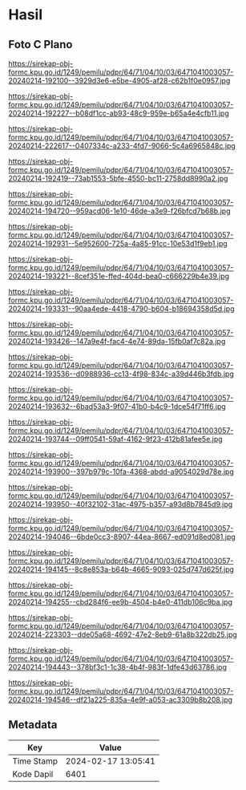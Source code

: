 # Hasil

## Foto C Plano

https://sirekap-obj-formc.kpu.go.id/1249/pemilu/pdpr/64/71/04/10/03/6471041003057-20240214-192100--3929d3e6-e5be-4905-af28-c62b1f0e0957.jpg

https://sirekap-obj-formc.kpu.go.id/1249/pemilu/pdpr/64/71/04/10/03/6471041003057-20240214-192227--b08df1cc-ab93-48c9-959e-b65a4e4cfb11.jpg

https://sirekap-obj-formc.kpu.go.id/1249/pemilu/pdpr/64/71/04/10/03/6471041003057-20240214-222617--0407334c-a233-4fd7-9066-5c4a6965848c.jpg

https://sirekap-obj-formc.kpu.go.id/1249/pemilu/pdpr/64/71/04/10/03/6471041003057-20240214-192419--73ab1553-5bfe-4550-bc11-2758dd8990a2.jpg

https://sirekap-obj-formc.kpu.go.id/1249/pemilu/pdpr/64/71/04/10/03/6471041003057-20240214-194720--959acd06-1e10-46de-a3e9-f26bfcd7b68b.jpg

https://sirekap-obj-formc.kpu.go.id/1249/pemilu/pdpr/64/71/04/10/03/6471041003057-20240214-192931--5e952600-725a-4a85-91cc-10e53d1f9eb1.jpg

https://sirekap-obj-formc.kpu.go.id/1249/pemilu/pdpr/64/71/04/10/03/6471041003057-20240214-193221--8cef351e-ffed-404d-bea0-c666229b4e39.jpg

https://sirekap-obj-formc.kpu.go.id/1249/pemilu/pdpr/64/71/04/10/03/6471041003057-20240214-193331--90aa4ede-4418-4790-b604-b18694358d5d.jpg

https://sirekap-obj-formc.kpu.go.id/1249/pemilu/pdpr/64/71/04/10/03/6471041003057-20240214-193426--147a9e4f-fac4-4e74-89da-15fb0af7c82a.jpg

https://sirekap-obj-formc.kpu.go.id/1249/pemilu/pdpr/64/71/04/10/03/6471041003057-20240214-193536--d0988936-cc13-4f98-834c-a39d446b3fdb.jpg

https://sirekap-obj-formc.kpu.go.id/1249/pemilu/pdpr/64/71/04/10/03/6471041003057-20240214-193632--6bad53a3-9f07-41b0-b4c9-1dce54f71ff6.jpg

https://sirekap-obj-formc.kpu.go.id/1249/pemilu/pdpr/64/71/04/10/03/6471041003057-20240214-193744--09ff0541-59af-4162-9f23-412b81afee5e.jpg

https://sirekap-obj-formc.kpu.go.id/1249/pemilu/pdpr/64/71/04/10/03/6471041003057-20240214-193900--397b979c-10fa-4368-abdd-a9054029d78e.jpg

https://sirekap-obj-formc.kpu.go.id/1249/pemilu/pdpr/64/71/04/10/03/6471041003057-20240214-193950--40f32102-31ac-4975-b357-a93d8b7845d9.jpg

https://sirekap-obj-formc.kpu.go.id/1249/pemilu/pdpr/64/71/04/10/03/6471041003057-20240214-194046--6bde0cc3-8907-44ea-8667-ed091d8ed081.jpg

https://sirekap-obj-formc.kpu.go.id/1249/pemilu/pdpr/64/71/04/10/03/6471041003057-20240214-194145--8c8e853a-b64b-4665-9093-025d747d625f.jpg

https://sirekap-obj-formc.kpu.go.id/1249/pemilu/pdpr/64/71/04/10/03/6471041003057-20240214-194255--cbd284f6-ee9b-4504-b4e0-411db106c9ba.jpg

https://sirekap-obj-formc.kpu.go.id/1249/pemilu/pdpr/64/71/04/10/03/6471041003057-20240214-223303--dde05a68-4692-47e2-8eb9-61a8b322db25.jpg

https://sirekap-obj-formc.kpu.go.id/1249/pemilu/pdpr/64/71/04/10/03/6471041003057-20240214-194443--378bf3c1-1c38-4b4f-983f-1dfe43d63786.jpg

https://sirekap-obj-formc.kpu.go.id/1249/pemilu/pdpr/64/71/04/10/03/6471041003057-20240214-194546--df21a225-835a-4e9f-a053-ac3309b8b208.jpg


## Metadata

| Key        | Value               |
| ---------- | ------------------- |
| Time Stamp | 2024-02-17 13:05:41 |
| Kode Dapil | 6401                |



